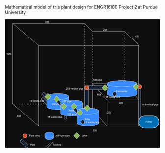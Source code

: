 Mathematical model of this plant design for ENGR16100 Project 2 at Purdue University 

![Picture of the plant design](https://github.com/smoothjazzchazz/PROJ2-ENGR161/blob/1809830f1b3993d56a4fd28c896a06afde4d0436/plant_design.png)
